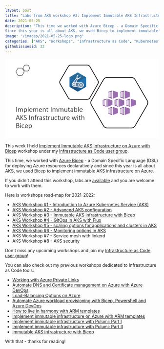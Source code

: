 ```yaml
---
layout: post
title: "Labs from AKS workshop #3: Implement Immutable AKS Infrastructure on Azure with Bicep"
date: 2021-05-25
description: "This time we worked with Azure Bicep - a Domain Specific Language (DSL) for deploying Azure resources declaratively.
Since this year is all about AKS, we used Bicep to implement immutable AKS infrastructure on Azure."
image: "/images/2021-05-25-logo.png"
categories: ["AKS", "Workshops", "Infrastructure as Code", "Kubernetes", "Bicep", "Azure Front Door"]
githubissuesid: 32
---
```


![logo](/images/2021-05-25-logo.png)

This week I held [Implement Immutable AKS Infrastructure on Azure with Bicep](https://www.meetup.com/Infrastructure-As-Code-User-Group-Oslo/events/277902947/) workshop under my [Infrastructure as Code user group](https://www.meetup.com/Infrastructure-As-Code-User-Group-Oslo).

This time, we worked with [Azure Bicep](https://github.com/Azure/bicep) - a Domain Specific Language (DSL) for deploying Azure resources declaratively and since this year is all about AKS, we used Bicep to implement immutable AKS infrastructure on Azure.

If you didn't attend this workshop, labs are [available](https://github.com/evgenyb/aks-workshops/tree/main/03-immutable-aks-infrastructure-with-bicep) and you are welcome to work with them.

Here is workshops road-map for 2021-2022:

* [AKS Workshop #1 - Introduction to Azure Kubernetes Service (AKS)](https://borzenin.com/azure-kubernetes-service-aks-workshop-1-labs/)
* [AKS Workshop #2 - Advanced AKS configuration](https://borzenin.com/azure-kubernetes-service-aks-workshop-2-labs/)
* [AKS Workshop #3 - Immutable AKS infrastructure with Bicep](https://borzenin.com/azure-kubernetes-service-aks-workshop-3-labs/)
* [AKS Workshop #4 - GitOps in AKS with Flux](https://borzenin.com/azure-kubernetes-service-aks-workshop-4-labs/)
* [AKS Workshop #5 - scaling options for applications and clusters in AKS](https://borzenin.com/azure-kubernetes-service-aks-workshop-5-labs/)
* [AKS Workshop #6 - Monitoring options in AKS](https://borzenin.com/azure-aks-workshop-6-monitoring-options-aks-labs/)
* AKS Workshop #7 - Service mesh with linkerd
* AKS Workshop #8 - AKS security

Don't miss any upcoming workshops and join my [Infrastructure as Code user group](https://www.meetup.com/Infrastructure-As-Code-User-Group-Oslo)!

You can also check out my previous workshops dedicated to Infrastructure as Code tools:

- [Working with Azure Private Links](https://borzenin.com/working-with-private-links-workshop-labs/)
- [Automate DNS and Certificate management on Azure with Azure DevOps](https://borzenin.com/dns-and-ssl-management-on-azure-with-ado-workshop-labs/)
- [Load-Balancing Options on Azure](https://borzenin.com/azure-load-balancing-options-workshop-labs/)
- [Automate Azure workload provisioning with Bicep, Powershell and Azure DevOps](https://borzenin.com/iac-with-azure-devops-workshop-labs/)
- [How to live in harmony with ARM templates](https://borzenin.com/iac-ws1-labs/)
- [Implement immutable infrastructure on Azure with ARM templates](https://borzenin.com/iac-ws2-labs/)
- [Implement immutable infrastructure with Pulumi: Part I](https://borzenin.com/iac-ws3-labs/)
- [Implement immutable infrastructure with Pulumi: Part II](https://borzenin.com/iac-ws4-labs/)
- [Immutable AKS infrastructure with Bicep](https://borzenin.com/azure-kubernetes-service-aks-workshop-3-labs/)

With that - thanks for reading!
